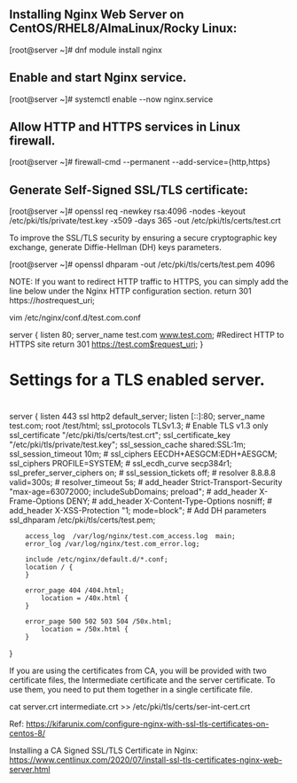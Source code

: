 Installing Nginx Web Server on CentOS/RHEL8/AlmaLinux/Rocky Linux:
---------------------

[root@server ~]# dnf module install nginx

Enable and start Nginx service.
--------------------------------
[root@server ~]# systemctl enable --now nginx.service

Allow HTTP and HTTPS services in Linux firewall.
--------------------------------
[root@server ~]# firewall-cmd --permanent --add-service={http,https}

Generate Self-Signed SSL/TLS certificate:
---------------------------------
 [root@server ~]# openssl req -newkey rsa:4096 -nodes -keyout /etc/pki/tls/private/test.key -x509 -days 365 -out /etc/pki/tls/certs/test.crt 

To improve the SSL/TLS security by ensuring a secure cryptographic key exchange, generate Diffie-Hellman (DH) keys parameters.

[root@server ~]# openssl dhparam -out /etc/pki/tls/certs/test.pem 4096


NOTE: If you want to redirect HTTP traffic to HTTPS, you can simply add the line below under the Nginx HTTP configuration section.
return 301 https://$host$request_uri;

 vim /etc/nginx/conf.d/test.com.conf

server {
    listen 80;
    server_name test.com www.test.com;
    #Redirect HTTP to HTTPS site
    return 301 https://test.com$request_uri;
}


# Settings for a TLS enabled server.
#
server {
        listen       443 ssl http2 default_server;
        listen       [::]:80;
        server_name  test.com;
        root         /test/html;
        ssl_protocols TLSv1.3; # Enable TLS v1.3 only
        ssl_certificate "/etc/pki/tls/certs/test.crt";
        ssl_certificate_key "/etc/pki/tls/private/test.key";
        ssl_session_cache shared:SSL:1m;
        ssl_session_timeout  10m;
       # ssl_ciphers EECDH+AESGCM:EDH+AESGCM;
 	 ssl_ciphers PROFILE=SYSTEM;
       # ssl_ecdh_curve secp384r1;
        ssl_prefer_server_ciphers on;
       # ssl_session_tickets off;
       # resolver 8.8.8.8 valid=300s;
       # resolver_timeout 5s;
       # add_header Strict-Transport-Security "max-age=63072000; includeSubDomains; preload";
       # add_header X-Frame-Options DENY;
       # add_header X-Content-Type-Options nosniff;
       # add_header X-XSS-Protection "1; mode=block";
       # Add DH parameters
        ssl_dhparam /etc/pki/tls/certs/test.pem;

        access_log  /var/log/nginx/test.com_access.log  main;
        error_log /var/log/nginx/test.com_error.log;

        include /etc/nginx/default.d/*.conf;
        location / {
        }

        error_page 404 /404.html;
            location = /40x.html {
        }

        error_page 500 502 503 504 /50x.html;
            location = /50x.html {
        }
}

If you are using the certificates from CA, you will be provided with two certificate files, the Intermediate certificate and the server certificate. To use them, you need to put them together in a single certificate file.

cat server.crt intermediate.crt >> /etc/pki/tls/certs/ser-int-cert.crt

Ref:
https://kifarunix.com/configure-nginx-with-ssl-tls-certificates-on-centos-8/

Installing a CA Signed SSL/TLS Certificate in Nginx:
https://www.centlinux.com/2020/07/install-ssl-tls-certificates-nginx-web-server.html
